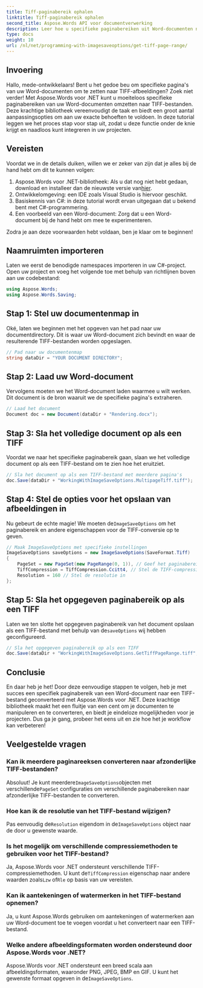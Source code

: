 ```yaml
---
title: Tiff-paginabereik ophalen
linktitle: Tiff-paginabereik ophalen
second_title: Aspose.Words API voor documentverwerking
description: Leer hoe u specifieke paginabereiken uit Word-documenten naar TIFF-bestanden kunt converteren met Aspose.Words voor .NET met behulp van deze stapsgewijze handleiding.
type: docs
weight: 10
url: /nl/net/programming-with-imagesaveoptions/get-tiff-page-range/
---
```

## Invoering

Hallo, mede-ontwikkelaars! Bent u het gedoe beu om specifieke pagina's van uw Word-documenten om te zetten naar TIFF-afbeeldingen? Zoek niet verder! Met Aspose.Words voor .NET kunt u moeiteloos specifieke paginabereiken van uw Word-documenten omzetten naar TIFF-bestanden. Deze krachtige bibliotheek vereenvoudigt de taak en biedt een groot aantal aanpassingsopties om aan uw exacte behoeften te voldoen. In deze tutorial leggen we het proces stap voor stap uit, zodat u deze functie onder de knie krijgt en naadloos kunt integreren in uw projecten.

## Vereisten

Voordat we in de details duiken, willen we er zeker van zijn dat je alles bij de hand hebt om dit te kunnen volgen:

1.  Aspose.Words voor .NET-bibliotheek: Als u dat nog niet hebt gedaan, download en installeer dan de nieuwste versie van[hier](https://releases.aspose.com/words/net/).
2. Ontwikkelomgeving: een IDE zoals Visual Studio is hiervoor geschikt.
3. Basiskennis van C#: in deze tutorial wordt ervan uitgegaan dat u bekend bent met C#-programmering.
4. Een voorbeeld van een Word-document: Zorg dat u een Word-document bij de hand hebt om mee te experimenteren.

Zodra je aan deze voorwaarden hebt voldaan, ben je klaar om te beginnen!

## Naamruimten importeren

Laten we eerst de benodigde namespaces importeren in uw C#-project. Open uw project en voeg het volgende toe met behulp van richtlijnen boven aan uw codebestand:

```csharp
using Aspose.Words;
using Aspose.Words.Saving;
```

## Stap 1: Stel uw documentenmap in

Oké, laten we beginnen met het opgeven van het pad naar uw documentdirectory. Dit is waar uw Word-document zich bevindt en waar de resulterende TIFF-bestanden worden opgeslagen.

```csharp
// Pad naar uw documentenmap
string dataDir = "YOUR DOCUMENT DIRECTORY";
```

## Stap 2: Laad uw Word-document

Vervolgens moeten we het Word-document laden waarmee u wilt werken. Dit document is de bron waaruit we de specifieke pagina's extraheren.

```csharp
// Laad het document
Document doc = new Document(dataDir + "Rendering.docx");
```

## Stap 3: Sla het volledige document op als een TIFF

Voordat we naar het specifieke paginabereik gaan, slaan we het volledige document op als een TIFF-bestand om te zien hoe het eruitziet.

```csharp
// Sla het document op als een TIFF-bestand met meerdere pagina's
doc.Save(dataDir + "WorkingWithImageSaveOptions.MultipageTiff.tiff");
```

## Stap 4: Stel de opties voor het opslaan van afbeeldingen in

Nu gebeurt de echte magie! We moeten de`ImageSaveOptions` om het paginabereik en andere eigenschappen voor de TIFF-conversie op te geven.

```csharp
// Maak ImageSaveOptions met specifieke instellingen
ImageSaveOptions saveOptions = new ImageSaveOptions(SaveFormat.Tiff)
{
    PageSet = new PageSet(new PageRange(0, 1)), // Geef het paginabereik op
    TiffCompression = TiffCompression.Ccitt4, // Stel de TIFF-compressie in
    Resolution = 160 // Stel de resolutie in
};
```

## Stap 5: Sla het opgegeven paginabereik op als een TIFF

 Laten we ten slotte het opgegeven paginabereik van het document opslaan als een TIFF-bestand met behulp van de`saveOptions` wij hebben geconfigureerd.

```csharp
// Sla het opgegeven paginabereik op als een TIFF
doc.Save(dataDir + "WorkingWithImageSaveOptions.GetTiffPageRange.tiff", saveOptions);
```

## Conclusie

En daar heb je het! Door deze eenvoudige stappen te volgen, heb je met succes een specifiek paginabereik van een Word-document naar een TIFF-bestand geconverteerd met Aspose.Words voor .NET. Deze krachtige bibliotheek maakt het een fluitje van een cent om je documenten te manipuleren en te converteren, en biedt je eindeloze mogelijkheden voor je projecten. Dus ga je gang, probeer het eens uit en zie hoe het je workflow kan verbeteren!

## Veelgestelde vragen

### Kan ik meerdere paginareeksen converteren naar afzonderlijke TIFF-bestanden?

 Absoluut! Je kunt meerdere`ImageSaveOptions`objecten met verschillende`PageSet` configuraties om verschillende paginabereiken naar afzonderlijke TIFF-bestanden te converteren.

### Hoe kan ik de resolutie van het TIFF-bestand wijzigen?

 Pas eenvoudig de`Resolution` eigendom in de`ImageSaveOptions` object naar de door u gewenste waarde.

### Is het mogelijk om verschillende compressiemethoden te gebruiken voor het TIFF-bestand?

 Ja, Aspose.Words voor .NET ondersteunt verschillende TIFF-compressiemethoden. U kunt de`TiffCompression` eigenschap naar andere waarden zoals`Lzw` of`Rle` op basis van uw vereisten.

### Kan ik aantekeningen of watermerken in het TIFF-bestand opnemen?

Ja, u kunt Aspose.Words gebruiken om aantekeningen of watermerken aan uw Word-document toe te voegen voordat u het converteert naar een TIFF-bestand.

### Welke andere afbeeldingsformaten worden ondersteund door Aspose.Words voor .NET?

 Aspose.Words voor .NET ondersteunt een breed scala aan afbeeldingsformaten, waaronder PNG, JPEG, BMP en GIF. U kunt het gewenste formaat opgeven in de`ImageSaveOptions`.